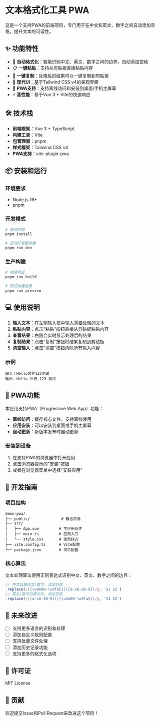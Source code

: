 # 文本格式化工具 PWA

这是一个支持PWA的前端项目，专门用于在中文和英文、数字之间自动添加空格，提升文本的可读性。

## ✨ 功能特性

- 🚀 **自动格式化**：智能识别中文、英文、数字之间的边界，自动添加空格
- 📋 **一键粘贴**：支持从剪贴板直接粘贴内容
- 📄 **一键复制**：处理后的结果可以一键复制到剪贴板
- 🎨 **现代UI**：基于Tailwind CSS v4的美观界面
- 📱 **PWA支持**：支持离线访问和安装到桌面/手机主屏幕
- ⚡ **高性能**：基于Vue 3 + Vite的快速响应

## 🛠️ 技术栈

- **前端框架**：Vue 3 + TypeScript
- **构建工具**：Vite
- **包管理器**：pnpm
- **样式框架**：Tailwind CSS v4
- **PWA支持**：vite-plugin-pwa

## 📦 安装和运行

### 环境要求

- Node.js 16+
- pnpm

### 开发模式

```bash
# 安装依赖
pnpm install

# 启动开发服务器
pnpm run dev
```

### 生产构建

```bash
# 构建项目
pnpm run build

# 预览构建结果
pnpm run preview
```

## 💻 使用说明

1. **输入文本**：在左侧输入框中输入需要处理的文本
2. **粘贴内容**：点击"粘贴"按钮直接从剪贴板粘贴内容
3. **查看结果**：右侧会实时显示处理后的结果
4. **复制结果**：点击"复制"按钮将结果复制到剪贴板
5. **清空输入**：点击"清空"按钮清除所有输入内容

### 示例

```
输入：Hello世界123测试
输出：Hello 世界 123 测试
```

## 📱 PWA功能

本应用支持PWA（Progressive Web App）功能：

- **离线访问**：缓存核心文件，支持离线使用
- **应用安装**：可以安装到桌面或手机主屏幕
- **自动更新**：新版本发布时自动更新

### 安装到设备

1. 在支持PWA的浏览器中打开应用
2. 点击浏览器提示的"安装"按钮
3. 或者在浏览器菜单中选择"安装应用"

## 🔧 开发指南

### 项目结构

```
demo-pwa/
├── public/              # 静态资源
├── src/
│   ├── App.vue         # 主应用组件
│   ├── main.ts         # 应用入口
│   └── style.css       # 全局样式
├── vite.config.ts      # Vite配置
└── package.json        # 项目配置
```

### 核心算法

文本处理算法使用正则表达式识别中文、英文、数字之间的边界：

```typescript
// 中文后跟英文/数字，添加空格
.replace(/([\u4e00-\u9fa5])([a-zA-Z0-9])/g, '$1 $2')
// 英文/数字后跟中文，添加空格
.replace(/([a-zA-Z0-9])([\u4e00-\u9fa5])/g, '$1 $2')
```

## 🎯 未来改进

- [ ] 支持更多语言的识别和处理
- [ ] 添加自定义规则配置
- [ ] 支持批量文件处理
- [ ] 添加历史记录功能
- [ ] 支持更多的格式化选项

## 📄 许可证

MIT License

## 🤝 贡献

欢迎提交Issue和Pull Request来改进这个项目！

